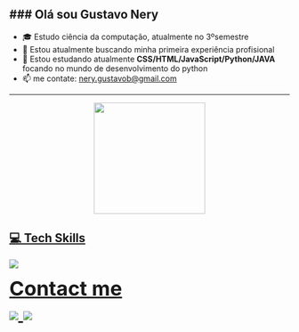 <b>### Olá sou Gustavo Nery</b>
-----------------------------------------------------------------------------------------------------------------------------------------------
- 🎓 Estudo ciência da computação, atualmente no 3ºsemestre
- 🔭 Estou atualmente buscando minha primeira experiência profisional
- 🌱 Estou estudando atualmente <b>CSS/HTML/JavaScript/Python/JAVA</b> focando no mundo de desenvolvimento do python
- 📫 me contate: nery.gustavob@gmail.com
-----------------------------------------------------------------------------------------------------------------------------------------------
<div align="center">
  <a href="https://github.com/1JlNery">
    <img height="200em" src="https://github-readme-stats.vercel.app/api/top-langs/?username=1JlNery&layout=compact&langs_count=7&theme=dra" />
</div> 

<h2 align="left">💻 Tech Skills</h2>
<p align="left">
<img src="https://skillicons.dev/icons?i=js,html,css,java,py,git&theme=dark& https://skillicons.dev"/>
</p>

<div align="gride" style="font-size: 36px; font-weight: bold;"> Contact me </b>
  <br>
    <a href="mailto:nery.gustavob@gmail.com">
      <img src="https://skillicons.dev/icons?i=gmail&theme=dark  https://skillicons.dev"/>
    </a>
    <a href="https://www.linkedin.com/in/gustavo-nery-98a819214/">
        <img src="https://skillicons.dev/icons?i=linkedin&theme=dark https://skillicons.dev"/>
    </a>
  <br>
</div>
